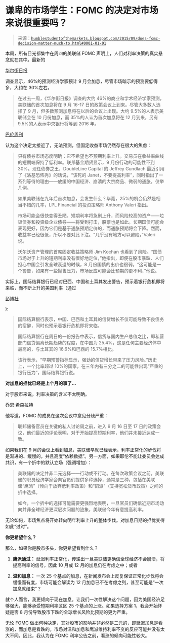 <!--yml

category: 未分类

date: 2024-05-18 03:16:05

-->

# 谦卑的市场学生：FOMC 的决定对市场来说很重要吗？

> 来源：[`humblestudentofthemarkets.blogspot.com/2015/09/does-fomc-decision-matter-much-to.html#0001-01-01`](https://humblestudentofthemarkets.blogspot.com/2015/09/does-fomc-decision-matter-much-to.html#0001-01-01)

本周，所有目光都集中在周四的美联储 FOMC 声明上，人们对利率决策的真实悬念就在其中。最新的

[华尔街日报](http://www.wsj.com/articles/wsj-survey-most-economists-predict-fed-will-stay-on-hold-in-september-1441980000)

调查显示，46%的预测经济学家预计 9 月会加息，尽管市场暗示的预测要低得多，大约在 30%左右。

> 在过去一周，《华尔街日报》调查的大约 46%的商业和学术经济学家预测，美联储的首次加息将在 9 月 16-17 日的政策会议上到来。尽管大多数人选择了 9 月，但多数预测加息将在以后的会议上出现。大约 9.5%的人表示美联储会在 10 月份加息，而 35%的人认为首次加息将在 12 月到来，另有 9.5%的人表示中央银行将等到 2016 年。

[巴伦周刊](http://www.barrons.com/articles/barrons-fed-rate-hike-too-close-to-call-1442036635?mg=id-barrons)

认为这个决定太接近了，无法预测，但固定收益市场仍然存在很大的焦虑：

> 只有债券市场态度明确：它不希望也不预期利率上升。交易员在收益率曲线的短期端保持了低利率。联邦基金期货显示，9 月份行动的可能性不到 30%。现任债券之王，DoubleLine Capital 的 Jeffrey Gundlach 最近引用了《洛基恐怖秀》的话说，“该死的 Janet，不要提高利率”，同时指出了一系列等待的理由——放缓的中国经济、崩溃的大宗商品、微弱的通胀，仅举几例。
> 
> 如果美联储在九年后首次加息，会发生什么？毕竟，25%的机会仍然是相当不错的几率，LPL Financial 的投资策略师 Anthony Valeri 指出。
> 
> 市场可能会很快变得丑陋。短期利率将急剧上升，而风险较高的资产——垃圾债券和投资级企业债券——将受到打击，股票也是如此。长期国债可能会表现更好，因为它们是基于通胀预期定价的，而通胀预期将会下降。然而，收益率已经很低，所以不要对此下注。“几乎没有地方可以避险，”Valeri 说。
> 
> 沃尔沃资产管理的首席固定收益策略师 Jim Kochan 也看到了风险。“国债市场对于上升的短期利率没有很好地定位，”他指出，即便在股市暴跌、人们担心中国会引发全球衰退的时候，8 月份国债的出价也很弱。“这可能是一个警告，如果有一些抛售压力，市场反应可能会比预期的更不利，”他说。

实际上，国际结算银行已经对巴西、中国和土耳其发出警告，预示着银行危机即将来临，而不断上升的美国利率（通过

[彭博社](http://www.bloomberg.com/news/articles/2015-09-13/china-brazil-among-emerging-markets-at-risk-of-banking-crisis)

):

> 国际结算银行表示，中国、巴西和土耳其的信贷增长不仅可能导致不良债务的宿醉，同时也预示着银行危机即将来临。
> 
> 国际结算银行在周日的一份报告中表示，信贷与国内生产总值之比，即私营部门信贷偏离长期趋势的程度，在中国为 25.4%，这是任何主要经济体中最高的，与土耳其的 16.6%和巴西的 15.7%相比。
> 
> 该行表示，“早期预警指标显示，强劲的信贷增长带来了压力风险。”历史上，一个比率超过 10%的国家，在三年内有三分之二的可能性出现“严重的银行压力”，国际结算银行说。

**对加息的担忧已经是上个月的事了...**

对于股市来说，利率决策的含义不太明确。

[乔恩·希森拉特](http://www.wsj.com/articles/agreement-on-september-rate-increase-eludes-fed-1441825296)

他写道，FOMC 的成员在这次会议中意见分歧严重：

> 联邦储备官员在关键的私人讨论周之前，进入 9 月 16 日至 17 日的政策会议，他们最近的评论表明，对于开始提高短期利率，他们并未接近达成一致。

如果我们在 9 月的会议上看到加息，美联储早就已经表示，利率正常化的步伐将是渐进的、缓慢的，并且高度“依赖数据”。另一方面，如果耶伦不能让委员会达成共识，有一个折中的默认立场（强调增加）：

> 美联储的决定并非二元选择——行动或不行动。在每次政策会议之前，美联储的职员经济学家会向官员们提供多种选择，通常是三种，包括在美联储“鹰派”（倾向于放弃低利率政策）和“鸽派”（支持宽松货币政策）之间的折中选择。
> 
> 如今，一个折中的选择可能需要更强烈地表明，一旦官员们确信近期市场动向并非全球经济更深层次问题的迹象，美联储今年有意提高利率。

无论如何，市场焦点将开始转向明年利率上升的整体步伐。对加息日期的担忧变得如此“过时”。

**你更希望什么？**

那么，如果你是股市多头，你更希望看到什么？

1.  **鹰派通过：** 延迟利率正常化，传递出一旦美联储更确信全球经济不会崩溃，将提高利率的信号，因此 10 月或 12 月的加息仍在考虑之中；或者

1.  **温和加息：** 一次 25 个基点的加息，在新闻发布会上反复保证正常化步伐将会缓慢而有度，市场可能会解读为 12 月加息已不在考虑之列，甚至可能是“一次加息就结束”？

就个人而言，我更倾向于现在加息。让我们一次性解决这个问题，因为美国经济足够强大，能够承受短期利率区区 25 个基点的上涨。如果选择方案 1，我会开始怀疑是否 8 月份导致股市下跌的全球增长风险比预期的更为严重。

无论 FOMC 做出何种决定，其对股市的影响并非必然是二元的，即延迟加息是看涨的，而加息是看跌的。市场对温和加息和鹰派维持利率不变的反应可能并没有太大不同。因此，我认为在 FOMC 利率公告之前，看涨的倾向可能性较大。
